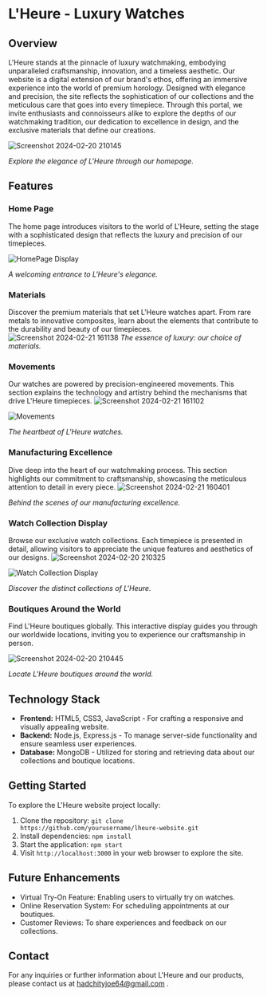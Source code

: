# L'Heure - Luxury Watches

## Overview

L'Heure stands at the pinnacle of luxury watchmaking, embodying unparalleled craftsmanship, innovation, and a timeless aesthetic. Our website is a digital extension of our brand's ethos, offering an immersive experience into the world of premium horology. Designed with elegance and precision, the site reflects the sophistication of our collections and the meticulous care that goes into every timepiece. Through this portal, we invite enthusiasts and connoisseurs alike to explore the depths of our watchmaking tradition, our dedication to excellence in design, and the exclusive materials that define our creations.

![Screenshot 2024-02-20 210145](https://github.com/joe-hadchity/L-Heure/assets/105626252/92cf4b77-f919-44c3-abc0-038079a68598)

*Explore the elegance of L'Heure through our homepage.*

## Features

### Home Page
The home page introduces visitors to the world of L'Heure, setting the stage with a sophisticated design that reflects the luxury and precision of our timepieces.


![HomePage Display](https://github.com/joe-hadchity/L-Heure/assets/105626252/6666b826-a54d-46ba-880c-6f12d9a0cd96)

*A welcoming entrance to L'Heure's elegance.*


### Materials
Discover the premium materials that set L'Heure watches apart. From rare metals to innovative composites, learn about the elements that contribute to the durability and beauty of our timepieces.
![Screenshot 2024-02-21 161138](https://github.com/joe-hadchity/L-Heure/assets/105626252/0c484f8b-8d15-45db-8641-b01f677f9b79)
*The essence of luxury: our choice of materials.*

### Movements
Our watches are powered by precision-engineered movements. This section explains the technology and artistry behind the mechanisms that drive L'Heure timepieces.
![Screenshot 2024-02-21 161102](https://github.com/joe-hadchity/L-Heure/assets/105626252/6a5cb0e9-7cf6-48fe-8416-ac3fb7d1603f)

![Movements](https://github.com/joe-hadchity/L-Heure/assets/105626252/395daf22-8413-4502-9fb3-71ff7f3a7c1d)

*The heartbeat of L'Heure watches.*


### Manufacturing Excellence
Dive deep into the heart of our watchmaking process. This section highlights our commitment to craftsmanship, showcasing the meticulous attention to detail in every piece.
![Screenshot 2024-02-21 160401](https://github.com/joe-hadchity/L-Heure/assets/105626252/c1ebaf03-4d5b-4bb7-b89b-5b6dc2739b8c)


*Behind the scenes of our manufacturing excellence.*
### Watch Collection Display
Browse our exclusive watch collections. Each timepiece is presented in detail, allowing visitors to appreciate the unique features and aesthetics of our designs.
![Screenshot 2024-02-20 210325](https://github.com/joe-hadchity/L-Heure/assets/105626252/e9389ca2-f61b-4322-9c34-5ab247cc553f)

![Watch Collection Display](https://github.com/joe-hadchity/L-Heure/assets/105626252/b4557e95-d2cb-462f-a056-ff3a10537cf8)


*Discover the distinct collections of L'Heure.*

### Boutiques Around the World
Find L'Heure boutiques globally. This interactive display guides you through our worldwide locations, inviting you to experience our craftsmanship in person.

![Screenshot 2024-02-20 210445](https://github.com/joe-hadchity/L-Heure/assets/105626252/4c926a83-1cce-4936-aa7f-838ac41f8043)

*Locate L'Heure boutiques around the world.*

## Technology Stack

- **Frontend:** HTML5, CSS3, JavaScript - For crafting a responsive and visually appealing website.
- **Backend:** Node.js, Express.js - To manage server-side functionality and ensure seamless user experiences.
- **Database:** MongoDB - Utilized for storing and retrieving data about our collections and boutique locations.

## Getting Started

To explore the L'Heure website project locally:

1. Clone the repository: `git clone https://github.com/yourusername/lheure-website.git`
2. Install dependencies: `npm install`
3. Start the application: `npm start`
4. Visit `http://localhost:3000` in your web browser to explore the site.

## Future Enhancements

- Virtual Try-On Feature: Enabling users to virtually try on watches.
- Online Reservation System: For scheduling appointments at our boutiques.
- Customer Reviews: To share experiences and feedback on our collections.

## Contact

For any inquiries or further information about L'Heure and our products, please contact us at hadchityjoe64@gmail.com .

